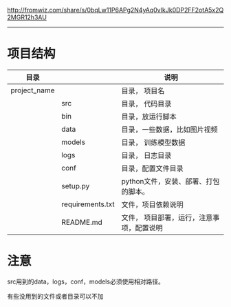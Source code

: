 http://fromwiz.com/share/s/0bqLw11P6APg2N4yAq0vIkJk0DP2FF2otA5x2Q2MGR12h3AU

***

# 项目结构
目录    |                         |说明        
---------------------|----------------------|-------------------
|project_name|                 |  目录， 项目名   
|                        | src             |  目录， 代码目录
|                       |  bin             | 目录，放运行脚本
|                        | data            |  目录，一些数据，比如图片视频   
|                         | models            | 目录，  训练模型数据
|                        | logs              | 目录，    日志目录   
|                       |  conf             | 目录，配置文件目录
|                       |  setup.py            |  python文件，安装、部署、打包的脚本。
|                      |requirements.txt  |  文件，项目依赖说明
|                       |README.md       |  文件， 项目部署，运行，注意事项，配置说明


# 注意

src用到的data，logs，conf，models必须使用相对路径。

有些没用到的文件或者目录可以不加
